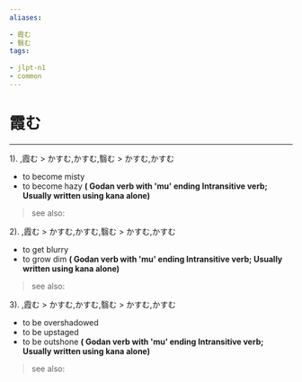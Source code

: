```yaml
---
aliases:
    
- 霞む
- 翳む
tags:
    
- jlpt-n1
- common
---
```


# 霞む
---
1).
,霞む > かすむ,かすむ,翳む > かすむ,かすむ

- to become misty
- to become hazy
**( Godan verb with 'mu' ending Intransitive verb; Usually written using kana alone)**
> see also: 
            
2).
,霞む > かすむ,かすむ,翳む > かすむ,かすむ

- to get blurry
- to grow dim
**( Godan verb with 'mu' ending Intransitive verb; Usually written using kana alone)**
> see also: 
            
3).
,霞む > かすむ,かすむ,翳む > かすむ,かすむ

- to be overshadowed
- to be upstaged
- to be outshone
**( Godan verb with 'mu' ending Intransitive verb; Usually written using kana alone)**
> see also: 
            